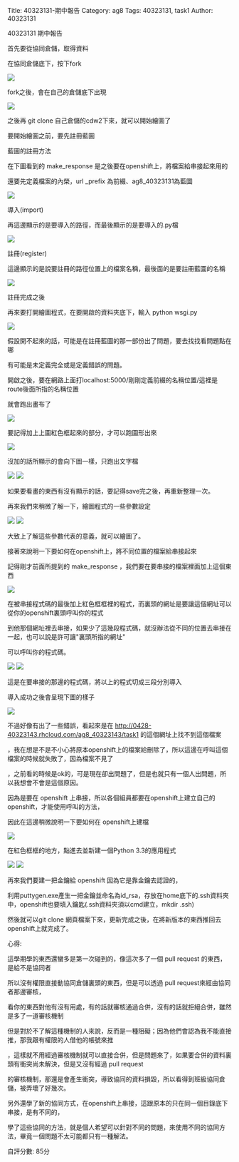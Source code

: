 Title: 40323131-期中報告
Category: ag8
Tags: 40323131, task1
Author: 40323131

40323131 期中報告

<!-- PELICAN_END_SUMMARY -->

首先要從協同倉儲，取得資料

在協同倉儲底下，按下fork

<img src="./../files/ag8Files/40323131/fork-1.png">

fork之後，會在自己的倉儲底下出現

<img src="./../files/ag8Files/40323131/fork-2.png">

之後再 git clone 自己倉儲的cdw2下來，就可以開始繪圖了




要開始繪圖之前，要先註冊藍圖

藍圖的註冊方法

在下圖看到的 make_response 是之後要在openshift上，將檔案給串接起來用的

還要先定義檔案的內榮，url _prefix 為前綴、ag8_40323131為藍圖

<img src="./../files/ag8Files/40323131/fork-3.png">

導入(import)

再這邊顯示的是要導入的路徑，而最後顯示的是要導入的.py檔

<img src="./../files/ag8Files/40323131/fork-4.png">

註冊(register)

這邊顯示的是說要註冊的路徑位置上的檔案名稱，最後面的是要註冊藍圖的名稱

<img src="./../files/ag8Files/40323131/fork-5.png">

註冊完成之後

再來要打開繪圖程式，在要開啟的資料夾底下，輸入 python wsgi.py

<img src="./../files/ag8Files/40323131/fork-6.png">


假設開不起來的話，可能是在註冊藍圖的那一部份出了問題，要去找找看問題點在哪

有可能是未定義完全或是定義錯誤的問題。


開啟之後，要在網路上面打localhost:5000/剛剛定義前綴的名稱位置/這裡是route後面所指的名稱位置

就會跑出畫布了


<img src="./../files/ag8Files/40323131/fork-8.png">


要記得加上上圖紅色框起來的部分，才可以跑圖形出來


<img src="./../files/ag8Files/40323131/fork-7.png">


沒加的話所顯示的會向下圖一樣，只跑出文字檔


<img src="./../files/ag8Files/40323131/fork-10.png">


<img src="./../files/ag8Files/40323131/fork-9.png">


如果要看畫的東西有沒有顯示的話，要記得save完之後，再重新整理一次。



再來我們來稍微了解一下，繪圖程式的一些參數設定


<img src="./../files/ag8Files/40323131/fork-11.png">


<img src="./../files/ag8Files/40323131/fork-12.png">




大致上了解這些參數代表的意義，就可以繪圖了。





接著來說明一下要如何在openshift上，將不同位置的檔案給串接起來

記得剛才前面所提到的 make_response ，我們要在要串接的檔案裡面加上這個東西


<img src="./../files/ag8Files/40323131/fork-13.png">


在被串接程式碼的最後加上紅色框框裡的程式，而裏頭的網址是要讓這個網址可以從你的openshift裏頭呼叫你的程式

到他那個網址裡去串接，如果少了這幾段程式碼，就沒辦法從不同的位置去串接在一起，也可以說是許可讓"裏頭所指的網址"

可以呼叫你的程式碼。


<img src="./../files/ag8Files/40323131/fork-14.png">


<img src="./../files/ag8Files/40323131/fork-15.png">



這是在要串接的那邊的程式碼，將以上的程式切成三段分別導入



導入成功之後會呈現下圖的樣子


<img src="./../files/ag8Files/40323131/fork-16.png">


不過好像有出了一些錯誤，看起來是在 http://0428-40323143.rhcloud.com/ag8_40323143/task1 的這個網址上找不到這個檔案

，我在想是不是不小心將原本openshift上的檔案給刪除了，所以這邊在呼叫這個檔案的時候就失敗了，因為檔案不見了

，之前看的時候是ok的，可是現在卻出問題了，但是也就只有一個人出問題，所以我想會不會是這個原因。


因為是要在 openshift 上串接，所以各個組員都要在openshift上建立自己的openshift，才能使用呼叫的方法，

因此在這邊稍微說明一下要如何在 openshift上建檔


<img src="./../files/ag8Files/40323131/fork-17.png">


在紅色框框的地方，點進去並新建一個Python 3.3的應用程式


<img src="./../files/ag8Files/40323131/fork-18.png">




<img src="./../files/ag8Files/40323131/fork-19.png">




再來我們要建一把金鑰給 openshift 因為它是靠金鑰去認證的，


利用puttygen.exe產生一把金鑰並命名為id_rsa，存放在home底下的.ssh資料夾中，openshift也要填入鑰匙(.ssh資料夾須以cmd建立，mkdir .ssh)


然後就可以git clone 網頁檔案下來，更新完成之後，在將新版本的東西推回去openshift上就完成了。





心得:


這學期學的東西還蠻多是第一次碰到的，像這次多了一個 pull  request 的東西，是給不是協同者

所以沒有權限直接動協同倉儲裏頭的東西，但是可以透過 pull  request來經由協同者那邊審核，

看你的東西對他有沒有用處，有的話就審核通過合併，沒有的話就拒絕合併，雖然是多了一道審核機制

但是對於不了解這種機制的人來說，反而是一種阻礙；因為他們會認為我不能直接推，那我跟有權限的人借他的帳號來推

，這樣就不用經過審核機制就可以直接合併，但是問題來了，如果要合併的資料裏頭有衝突尚未解決，但是又沒有經過 pull  request

的審核機制，那還是會產生衝突，導致協同的資料損毀，所以看得到班級協同倉儲，被弄壞了好幾次。



另外還學了新的協同方式，在openshift上串接，這跟原本的只在同一個目錄底下串接，是有不同的，

學了這些協同的方法，就是個人希望可以針對不同的問題，來使用不同的協同方法，畢竟一個問題不太可能都只有一種解法。



自評分數:  85分
